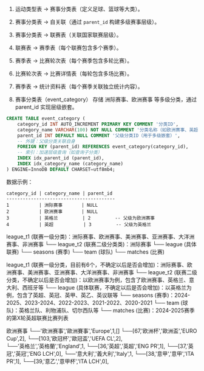 1. 运动类型表 → 赛事分类表（定义足球、篮球等大类）。
2. 赛事分类表 → 自关联（通过 `parent_id` 构建多级赛事层级）。
3. 赛事分类表 → 联赛表（关联国家联赛层级）。
4. 联赛表 → 赛季表（每个联赛包含多个赛季）。
5. 赛季表 → 比赛轮次表（每个赛季包含多轮比赛）。
6. 比赛轮次表 → 比赛详情表（每轮包含多场比赛）。
7. 赛季表 → 统计资料表（每个赛季关联独立统计内容）。

1. 赛事分类表（event_category）
存储 洲际赛事、欧洲赛事 等多级分类，通过 parent_id 实现层级嵌套。
```SQL
CREATE TABLE event_category (
    category_id INT AUTO_INCREMENT PRIMARY KEY COMMENT '分类ID',
    category_name VARCHAR(100) NOT NULL COMMENT '分类名称（如欧洲赛事、英超）',
    parent_id INT DEFAULT NULL COMMENT '父级分类ID（用于多级嵌套）',
    -- 外键：父级分类关联自身
    FOREIGN KEY (parent_id) REFERENCES event_category(category_id),
    -- 索引：加速层级查询（如查询子分类）
    INDEX idx_parent_id (parent_id),
    INDEX idx_category_name (category_name)
) ENGINE=InnoDB DEFAULT CHARSET=utf8mb4;

```
数据示例：
```Plaintext
category_id | category_name | parent_id
----------------------------------------
1           | 洲际赛事       | NULL
2           | 欧洲赛事       | NULL
3           | 英格兰         | 2         -- 父级为欧洲赛事
4           | 英超           | 3         -- 父级为英格兰
```


league_t1 (联赛一级分类)：洲际赛事、欧洲赛事、美洲赛事、亚洲赛事、大洋洲赛事、非洲赛事
    └── league_t2 (联赛二级分类类)：洲际赛事
        └── league (具体联赛)
            └── seasons (赛季)
                └── team (球队)
                └── matches (比赛)

league_t1 (联赛一级分类，目前有6个，不确定以后是否会增加)：洲际赛事、欧洲赛事、美洲赛事、亚洲赛事、大洋洲赛事、非洲赛事
    └── league_t2 (联赛二级分类，不确定以后是否会增加)：以欧洲赛事为例，包含了欧洲赛事、英格兰、意大利、西班牙等
        └── league (具体联赛，不确定以后是否会增加)：以英格兰为例，包含了英超、英冠、英甲、英乙、英议联等
            └── seasons (赛季)：2024-2025、2023-2024、2022-2023、2021-2022、2020-2021
                └── team (球队)：英格兰队、利物浦队、切尔西队等
                └── matches (比赛)：2024-2025赛季的第X轮英超联赛比赛列表

欧洲赛事
    └──'欧洲赛事','歐洲賽事','Europe',1,[]
        └──[67,'欧洲杯','歐洲盃','EURO Cup',2],
        └──[103,'欧冠杯','歐冠盃','UEFA CL',2],               
    └──'英格兰','英格蘭','England',1,
        └──[36,'英超','英超','ENG PR',1],
        └──[37,'英冠','英冠','ENG LCH',0],
    └──'意大利','義大利','Italy',1,
        └──[38,'意甲','意甲','ITA PR',1],
        └──[39,'意乙','意甲杯','ITA LCH',0],
        